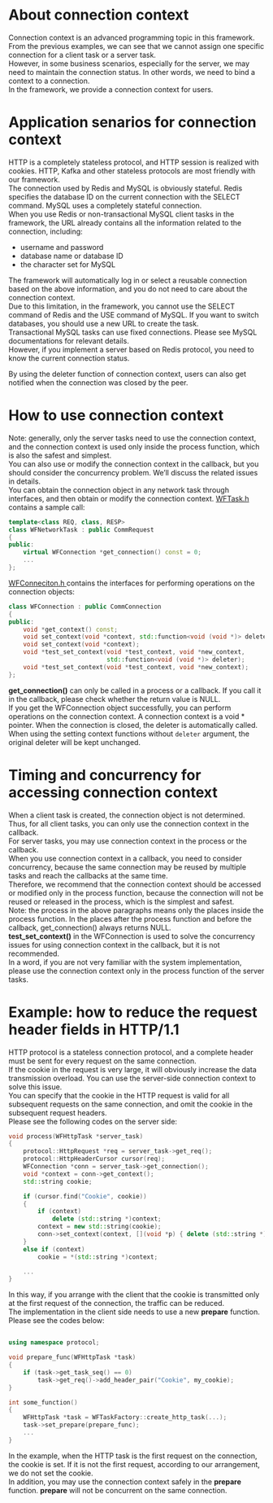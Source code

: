 # About connection context

Connection context is an advanced programming topic in this framework.  
From the previous examples, we can see that we cannot assign one specific connection for a client task or a server task.   
However, in some business scenarios, especially for the server, we may need to maintain the connection status. In other words, we need to bind a context to a connection.   
In the framework, we provide a connection context for users.

# Application senarios for connection context

HTTP is a completely stateless protocol, and HTTP session is realized with cookies. HTTP, Kafka and other stateless protocols are most friendly with our framework.   
The connection used by Redis and MySQL is obviously stateful. Redis specifies the database ID on the current connection with the SELECT command. MySQL uses a completely stateful connection.   
When you use Redis or non-transactional MySQL client tasks in the framework, the URL already contains all the information related to the connection, including:

* username and password
* database name or database ID
* the character set for MySQL

The framework will automatically log in or select  a reusable connection based on the above information, and you do not need to care about the connection context.   
Due to this limitation, in the framework, you cannot use the SELECT command of Redis and the USE command of MySQL. If you want to switch databases, you should use a new URL to create the task.   
Transactional MySQL tasks can use fixed connections. Please see MySQL documentations for relevant details.   
However, if you implement a server based on Redis protocol, you need to know the current connection status.

By using the deleter function of connection context, users can also get notified when the connection was closed by the peer.

# How to use connection context

Note: generally, only the server tasks need to use the connection context, and the connection context is used only inside the process function, which is also the safest and simplest.   
You can also use or modify the connection context in the callback, but you should consider the concurrency problem. We’ll discuss the related issues in details.   
You can obtain the connection object in any network task through interfaces, and then obtain or modify the connection context. [WFTask.h](../src/factory/WFTask.h) contains a sample call:

~~~cpp
template<class REQ, class, RESP>
class WFNetworkTask : public CommRequest
{
public:
    virtual WFConnection *get_connection() const = 0;
    ...
};
~~~

[WFConneciton.h ](../src/factory/WFConnection.h)contains the interfaces for performing operations on the connection objects:

~~~cpp
class WFConnection : public CommConnection
{
public:
    void *get_context() const;
    void set_context(void *context, std::function<void (void *)> deleter);
    void set_context(void *context);
    void *test_set_context(void *test_context, void *new_context,
                           std::function<void (void *)> deleter);
    void *test_set_context(void *test_context, void *new_context);
};
~~~

**get\_connection()** can only be called in a process or a callback. If you call it in the callback, please check whether the return value is NULL.   
If you get the WFConnection object successfully, you can perform operations on the connection context. A connection context is a void \* pointer. When the connection is closed, the deleter is automatically called. When using the setting context functions without ``deleter`` argument, the original deleter will be kept unchanged.

# Timing and concurrency for accessing connection context

When a client task is created, the connection object is not determined. Thus, for all client tasks, you can only use the connection context in the callback.   
For server tasks, you may use connection context in the process or the callback.   
When you use connection context in a callback, you need to consider concurrency, because the same connection may be reused by multiple tasks and reach the callbacks at the same time.   
Therefore, we recommend that the connection context should be accessed or modified only in the process function, because the connection will not be reused or released in the process, which is the simplest and safest.   
Note: the process in the above paragraphs means only the places inside the process function. In the places after the process function and before the callback, get\_connection() always returns NULL.   
**test\_set\_context()** in the WFConnection is used to solve the concurrency issues for using connection context in the callback, but it is not recommended.   
In a word, if you are not very familiar with the system implementation, please use the connection context only in the process function of the server tasks.

# Example: how to reduce the request header fields in HTTP/1.1

HTTP protocol is a stateless connection protocol, and a complete header must be sent for every request on the same connection.   
If the cookie in the request is very large, it will obviously increase the data transmission overload. You can use the server-side connection context to solve this issue.   
You can specify that the cookie in the HTTP request is valid for all subsequent requests on the same connection, and omit the cookie in the subsequent request headers.   
Please see the following codes on the server side:

~~~cpp
void process(WFHttpTask *server_task)
{
    protocol::HttpRequest *req = server_task->get_req();
    protocol::HttpHeaderCursor cursor(req);
    WFConnection *conn = server_task->get_connection();
    void *context = conn->get_context();
    std::string cookie;

    if (cursor.find("Cookie", cookie))
    {
        if (context)
            delete (std::string *)context;
        context = new std::string(cookie);
        conn->set_context(context, [](void *p) { delete (std::string *)p; });
    }
    else if (context)
        cookie = *(std::string *)context;

    ...
}
~~~

In this way, if you arrange with the client that the cookie is transmitted only at the first request of the connection, the traffic can be reduced.   
The implementation in the client side needs to use a new **prepare** function. Please see the codes below:

~~~cpp

using namespace protocol;

void prepare_func(WFHttpTask *task)
{
    if (task->get_task_seq() == 0)
        task->get_req()->add_header_pair("Cookie", my_cookie);
}

int some_function()
{
    WFHttpTask *task = WFTaskFactory::create_http_task(...);
    task->set_prepare(prepare_func);
    ...
}
~~~

In the example, when the HTTP task is the first request on the connection, the cookie is set. If it is not the first request, according to our arrangement, we do not set the cookie.   
In addition, you may use the connection context safely in the **prepare** function. **prepare** will not be concurrent on the same connection.  
